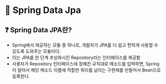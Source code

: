 # :gift: Spring Data Jpa


## :question: Spring Data JPA란?
- Spring에서 제공하는 모듈 중 하나로, 개발자가 JPA를 더 쉽고 편하게 사용할 수 있도록 도와주는 모듈이다.
- 이는 JPA를 한 단계 추상화시킨 Repository라는 인터페이스를 제공함
- 사용자가 Repository 인터페이스에 정해진 규칙대로 메소드를 입력하면, Spring이 알아서 해당 메소드 이름에 적합한 쿼리를 날리는 구현체를 만들어서 Bean으로 등록한다.

